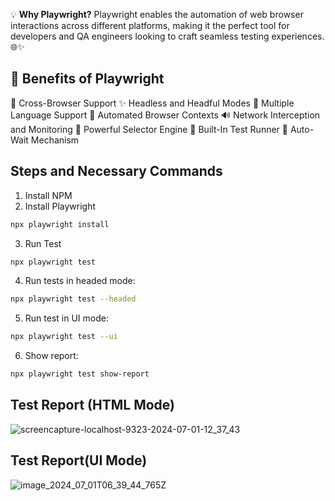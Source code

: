 💡 **Why Playwright?** Playwright enables the automation of web browser interactions across different platforms, making it the perfect tool for developers and QA engineers looking to craft seamless testing experiences. 🌐✨

## 🎇 Benefits of Playwright

🧨   Cross-Browser Support
✨   Headless and Headful Modes
🎉   Multiple Language Support
💎   Automated Browser Contexts
🔊   Network Interception and Monitoring
📃   Powerful Selector Engine
 🎈  Built-In Test Runner
📌   Auto-Wait Mechanism

## Steps and Necessary Commands

1. Install NPM
2. Install Playwright
 ```bash
npx playwright install
```
3. Run Test
```bash
npx playwright test
```
4. Run tests in headed mode:
```bash
npx playwright test --headed
```
5. Run test in UI mode:
```bash
npx playwright test --ui
```
6. Show report:
```bash
npx playwright test show-report
```

## Test Report (HTML Mode)

![screencapture-localhost-9323-2024-07-01-12_37_43](https://github.com/ShahriarPriyo/Playwright-with-JS/assets/46930074/e3aa4ddb-38e0-4c1d-8bff-20c4fdc07904)

## Test Report(UI Mode)
![image_2024_07_01T06_39_44_765Z](https://github.com/ShahriarPriyo/Playwright-with-JS/assets/46930074/7ea8b331-3370-43b3-a376-52bd9f4b9191)
